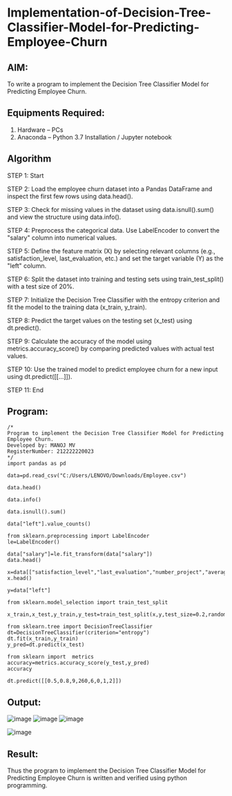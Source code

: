 # Implementation-of-Decision-Tree-Classifier-Model-for-Predicting-Employee-Churn

## AIM:
To write a program to implement the Decision Tree Classifier Model for Predicting Employee Churn.

## Equipments Required:
1. Hardware – PCs
2. Anaconda – Python 3.7 Installation / Jupyter notebook

## Algorithm
STEP 1: Start

STEP 2: Load the employee churn dataset into a Pandas DataFrame and inspect the first few rows using data.head().

STEP 3: Check for missing values in the dataset using data.isnull().sum() and view the structure using data.info().

STEP 4: Preprocess the categorical data. Use LabelEncoder to convert the "salary" column into numerical values.

STEP 5: Define the feature matrix (X) by selecting relevant columns (e.g., satisfaction_level, last_evaluation, etc.) and set the target variable (Y) as the "left" column.

STEP 6: Split the dataset into training and testing sets using train_test_split() with a test size of 20%.

STEP 7: Initialize the Decision Tree Classifier with the entropy criterion and fit the model to the training data (x_train, y_train).

STEP 8: Predict the target values on the testing set (x_test) using dt.predict().

STEP 9: Calculate the accuracy of the model using metrics.accuracy_score() by comparing predicted values with actual test values.

STEP 10: Use the trained model to predict employee churn for a new input using dt.predict([[...]]).

STEP 11: End


## Program:
```
/*
Program to implement the Decision Tree Classifier Model for Predicting Employee Churn.
Developed by: MANOJ MV
RegisterNumber: 212222220023
*/
import pandas as pd

data=pd.read_csv("C:/Users/LENOVO/Downloads/Employee.csv")

data.head()

data.info()

data.isnull().sum()

data["left"].value_counts()

from sklearn.preprocessing import LabelEncoder
le=LabelEncoder()

data["salary"]=le.fit_transform(data["salary"])
data.head()

x=data[["satisfaction_level","last_evaluation","number_project","average_montly_hours","time_spend_company","Work_accident","promotion_last_5years","salary"]]
x.head()

y=data["left"]

from sklearn.model_selection import train_test_split

x_train,x_test,y_train,y_test=train_test_split(x,y,test_size=0.2,random_state=100)

from sklearn.tree import DecisionTreeClassifier
dt=DecisionTreeClassifier(criterion="entropy")
dt.fit(x_train,y_train)
y_pred=dt.predict(x_test)

from sklearn import  metrics
accuracy=metrics.accuracy_score(y_test,y_pred)
accuracy

dt.predict([[0.5,0.8,9,260,6,0,1,2]])
```

## Output:
![image](https://github.com/user-attachments/assets/9231c221-b787-409a-b110-1e7a98f943ce)
![image](https://github.com/user-attachments/assets/5b9ae4b1-f5ed-4ea8-802e-8a536c39d06b)
![image](https://github.com/user-attachments/assets/fa01c66a-64e2-47a4-830d-4dc144a82672)

![image](https://github.com/user-attachments/assets/44552d9d-d2d4-4ee0-a11d-6aba116ca385)






## Result:
Thus the program to implement the  Decision Tree Classifier Model for Predicting Employee Churn is written and verified using python programming.
